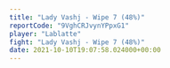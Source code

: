 ```yaml
---
title: "Lady Vashj - Wipe 7 (48%)"
reportCode: "9VghCRJvynYPpxG1"
player: "Lablatte"
fight: "Lady Vashj - Wipe 7 (48%)"
date: 2021-10-10T19:07:58.024000+00:00
---
```

